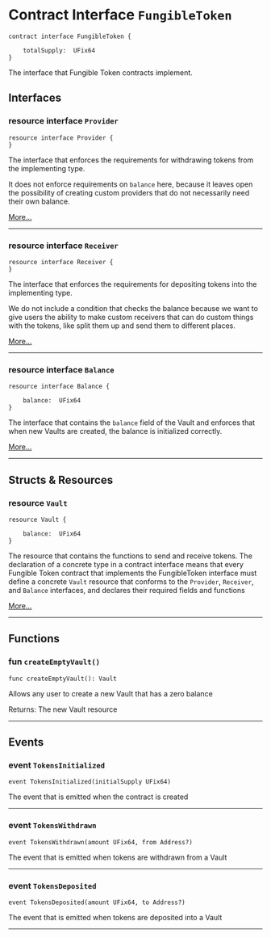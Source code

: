 # Contract Interface `FungibleToken`

```cadence
contract interface FungibleToken {

    totalSupply:  UFix64
}
```

The interface that Fungible Token contracts implement.
## Interfaces
    
### resource interface `Provider`

```cadence
resource interface Provider {
}
```
The interface that enforces the requirements for withdrawing
tokens from the implementing type.

It does not enforce requirements on `balance` here,
because it leaves open the possibility of creating custom providers
that do not necessarily need their own balance.

[More...](./FungibleToken_Provider.md)

---
    
### resource interface `Receiver`

```cadence
resource interface Receiver {
}
```
The interface that enforces the requirements for depositing
tokens into the implementing type.

We do not include a condition that checks the balance because
we want to give users the ability to make custom receivers that
can do custom things with the tokens, like split them up and
send them to different places.

[More...](./FungibleToken_Receiver.md)

---
    
### resource interface `Balance`

```cadence
resource interface Balance {

    balance:  UFix64
}
```
The interface that contains the `balance` field of the Vault
and enforces that when new Vaults are created, the balance
is initialized correctly.

[More...](./FungibleToken_Balance.md)

---
## Structs & Resources

### resource `Vault`

```cadence
resource Vault {

    balance:  UFix64
}
```
The resource that contains the functions to send and receive tokens.
The declaration of a concrete type in a contract interface means that
every Fungible Token contract that implements the FungibleToken interface
must define a concrete `Vault` resource that conforms to the `Provider`, `Receiver`,
and `Balance` interfaces, and declares their required fields and functions

[More...](./FungibleToken_Vault.md)

---
## Functions

### fun `createEmptyVault()`

```cadence
func createEmptyVault(): Vault
```
Allows any user to create a new Vault that has a zero balance

Returns: The new Vault resource

---
## Events

### event `TokensInitialized`

```cadence
event TokensInitialized(initialSupply UFix64)
```
The event that is emitted when the contract is created

---

### event `TokensWithdrawn`

```cadence
event TokensWithdrawn(amount UFix64, from Address?)
```
The event that is emitted when tokens are withdrawn from a Vault

---

### event `TokensDeposited`

```cadence
event TokensDeposited(amount UFix64, to Address?)
```
The event that is emitted when tokens are deposited into a Vault

---
